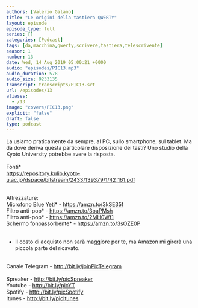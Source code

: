 ```yaml
---
authors: [Valerio Galano]
title: "Le origini della tastiera QWERTY"
layout: episode
episode_type: full
series: []
categories: [Podcast]
tags: [da,macchina,qwerty,scrivere,tastiera,telescrivente]
season: 1
number: 13
date: Wed, 14 Aug 2019 05:00:21 +0000
audio: "episodes/PIC13.mp3"
audio_duration: 578
audio_size: 9233135
transcript: transcripts/PIC13.srt
url: /episodes/13
aliases: 
  - /13
image: "covers/PIC13.png"
explicit: "false"
draft: false
type: podcast
---
```

La usiamo praticamente da sempre, al PC, sullo smartphone, sul tablet. Ma da dove deriva questa particolare disposizione dei tasti? Uno studio della Kyoto University potrebbe avere la risposta.<br />
<br />
Fonti*<br />
<a href="https://repository.kulib.kyoto-u.ac.jp/dspace/bitstream/2433/139379/1/42_161.pdf" rel="noopener">https://repository.kulib.kyoto-u.ac.jp/dspace/bitstream/2433/139379/1/42_161.pdf</a> <br />
<br />




Attrezzature:<br />
Microfono Blue Yeti* - <a href="https://amzn.to/3kSE35f" rel="noopener">https://amzn.to/3kSE35f</a>  <br />
Filtro anti-pop* - <a href="https://amzn.to/3baPMsh" rel="noopener">https://amzn.to/3baPMsh</a>  <br />
Filtro anti-pop* - <a href="https://amzn.to/2MH0Wf1" rel="noopener">https://amzn.to/2MH0Wf1</a>  <br />
Schermo fonoassorbente* - <a href="https://amzn.to/3sOZE0P" rel="noopener">https://amzn.to/3sOZE0P</a>  <br />
<br />
* Il costo di acquisto non sarà maggiore per te, ma Amazon mi girerà una piccola parte del ricavato. <br />
<br />
Canale Telegram - <a href="http://bit.ly/joinPicTelegram" rel="noopener">http://bit.ly/joinPicTelegram</a> <br />
<br />
Spreaker - <a href="http://bit.ly/picSpreaker" rel="noopener">http://bit.ly/picSpreaker</a> <br />
Youtube - <a href="http://bit.ly/picYT" rel="noopener">http://bit.ly/picYT</a> <br />
Spotify - <a href="http://bit.ly/picSpotify" rel="noopener">http://bit.ly/picSpotify</a> <br />
Itunes - <a href="http://bit.ly/picItunes" rel="noopener">http://bit.ly/picItunes</a> <br />
<br />






